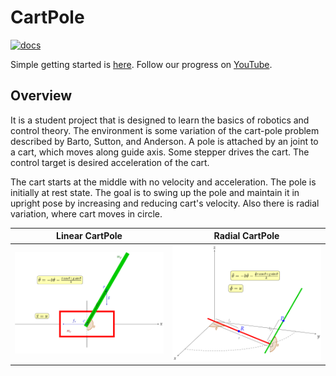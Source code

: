# CartPole

[![docs](https://github.com/robotics-laboratory/cart-pole/actions/workflows/docs.yml/badge.svg)](https://robotics-laboratory.github.io/cart-pole/)

Simple getting started is [here](docs/guide.md). Follow our progress on [YouTube](https://youtube.com/playlist?list=PLR1nN_AQOO9yAG5CHOA4l2x3j89t-3PYf).

## Overview
It is a student project that is designed to learn the basics of robotics and control theory.
The environment is some variation of the cart-pole problem described by Barto, Sutton, and Anderson.
A pole is attached by an joint to a cart, which moves along guide axis.
Some stepper drives the cart. The control target is desired acceleration of the cart.

The cart starts at the middle with no velocity and acceleration. The pole is initially at rest state.
The goal is to swing up the pole and maintain it in upright pose by increasing and reducing cart's velocity. Also there is radial variation, where cart moves in circle.

| **Linear CartPole**                         | **Radial CartPole**                              |
|---------------------------------------------|--------------------------------------------------|
| ![CartPole](docs/svg/linear_cart_pole.svg)  | ![RadialCartPole](docs/svg/radial_cart_pole.svg) |
